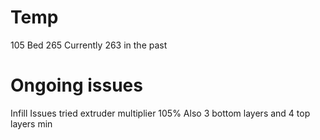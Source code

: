 # Temp
105 Bed
265 Currently 263 in the past

# Ongoing issues
Infill Issues
tried extruder multiplier 105% 
Also 3 bottom layers and 4 top layers min

